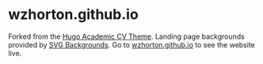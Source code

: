 # wzhorton.github.io

Forked from the [Hugo Academic CV Theme](https://github.com/HugoBlox/theme-academic-cv). Landing page backgrounds provided by [SVG Backgrounds](https://www.svgbackgrounds.com/set/free-svg-backgrounds-and-patterns/). Go to [wzhorton.github.io](https://wzhorton.github.io) to see the website live.
